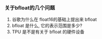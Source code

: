 ### 关于bfloat的几个问题

1. 谷歌为什么在 float16的基础上提出来 bfloat
2. bfloat 是什么, 它的表示范围是多少?
3. TPU 是不是有关于 bfloat 的硬件设备
